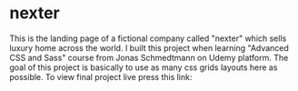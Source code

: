 # nexter
This is the landing page of a fictional company called "nexter" which sells luxury home across the world. I built this project when learning "Advanced CSS and Sass" course from Jonas Schmedtmann on Udemy platform. The goal of this project is basically to use as many css grids layouts here as possible. To view final project live press this link: 
